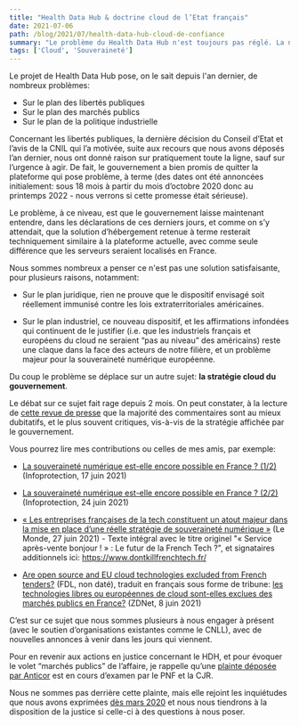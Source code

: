 ```yaml
---
title: "Health Data Hub & doctrine cloud de l’Etat français"
date: 2021-07-06
path: /blog/2021/07/health-data-hub-cloud-de-confiance
summary: "Le problème du Health Data Hub n'est toujours pas réglé. La nouvelle doctrine de l'Etat en matière de cloud computing ne va pas dans la bonne direction."
tags: ['Cloud', 'Souveraineté']
---
```


Le projet de Health Data Hub pose, on le sait depuis l'an dernier, de nombreux problèmes:

- Sur le plan des libertés publiques
- Sur le plan des marchés publics
- Sur le plan de la politique industrielle

Concernant les libertés publiques, la dernière décision du Conseil d’Etat et l’avis de la CNIL qui l’a motivée, suite aux recours que nous avons déposés l’an dernier, nous ont donné raison sur pratiquement toute la ligne, sauf sur l’urgence à agir. De fait, le gouvernement a bien promis de quitter la plateforme qui pose problème, à terme (des dates ont été annoncées initialement: sous 18 mois à partir du mois d’octobre 2020 donc au printemps 2022 - nous verrons si cette promesse était sérieuse).

Le problème, à ce niveau, est que le gouvernement laisse maintenant entendre, dans les déclarations de ces derniers jours, et comme on s’y attendait, que la solution d’hébergement retenue à terme resterait techniquement similaire à la plateforme actuelle, avec comme seule différence que les serveurs seraient localisés en France.

Nous sommes nombreux a penser ce n'est pas une solution satisfaisante, pour plusieurs raisons, notamment:

- Sur le plan juridique, rien ne prouve que le dispositif envisagé soit réellement immunisé contre les lois extraterritoriales américaines.

- Sur le plan industriel, ce nouveau dispositif, et les affirmations infondées qui continuent de le justifier (i.e. que les industriels français et européens du cloud ne seraient “pas au niveau” des américains) reste une claque dans la face des acteurs de notre filière, et un problème majeur pour la souveraineté numérique européenne.

Du coup le problème se déplace sur un autre sujet: **la stratégie cloud du gouvernement**.

Le débat sur ce sujet fait rage depuis 2 mois. On peut constater, à la lecture de [cette revue de presse](https://pad.cloud.abilian.com/s/shdY1A3Zw) que la majorité des commentaires sont au mieux dubitatifs, et le plus souvent critiques, vis-à-vis de la stratégie affichée par le gouvernement.

Vous pourrez lire mes contributions ou celles de mes amis, par exemple:

- [La souveraineté numérique est-elle encore possible en France ? (1/2)](https://www.infoprotection.fr/la-souverainete-numerique-est-elle-encore-possible-en-france/) (Infoprotection, 17 juin 2021)

- [La souveraineté numérique est-elle encore possible en France ? (2/2)](https://www.infoprotection.fr/la-souverainete-numerique-est-elle-encore-possible-en-france-2/) (Infoprotection, 24 juin 2021)

- [« Les entreprises françaises de la tech constituent un atout majeur dans la mise en place d’une réelle stratégie de souveraineté numérique »](https://www.lemonde.fr/idees/article/2021/06/27/les-entreprises-francaises-de-la-tech-constituent-un-atout-majeur-dans-la-mise-en-place-d-une-reelle-strategie-de-souverainete-numerique_6085887_3232.html) (Le Monde, 27 juin 2021) - Texte intégral avec le titre originel "« Service après-vente bonjour ! » : Le futur de la French Tech ?", et signataires additionnels ici: <https://www.dontkillfrenchtech.fr/>

- [Are open source and EU cloud technologies excluded from French tenders?](https://www.fdl-lef.org/FDL-Blog.EU.Cloud.Technology.France) (FDL, non daté), traduit en français sous forme de tribune: [les technologies libres ou européennes de cloud sont-elles exclues des marchés publics en France?](https://www.zdnet.fr/blogs/l-esprit-libre/tribune-les-technologies-libres-ou-europeennes-de-cloud-sont-elles-exclues-des-marches-publics-en-france-39924119.htm) (ZDNet, 8 juin 2021)

C’est sur ce sujet que nous sommes plusieurs à nous engager à présent (avec le soutien d’organisations existantes comme le CNLL), avec de nouvelles annonces à venir dans les jours qui viennent.

Pour en revenir aux actions en justice concernant le HDH, et pour évoquer le volet “marchés publics” de l’affaire, je rappelle qu’une [plainte déposée par Anticor](https://www.anticor.org/2021/03/26/health-data-hub-anticor-saisit-le-pnf/) est en cours d’examen par le PNF et la CJR.

Nous ne sommes pas derrière cette plainte, mais elle rejoint les inquiétudes que nous avons exprimées [dès mars 2020](https://cnll.fr/news/hébergement-de-données-de-santé-du-health-data-hub-chez-microsoft/) et nous nous tiendrons à la disposition de la justice si celle-ci à des questions à nous poser.
